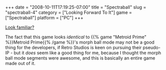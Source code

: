 +++
date = "2008-10-11T17:19:25-07:00"
title = "Spectraball"
slug = "spectraball-4"
category = ["Looking Forward To It"]
game = ["Spectraball"]
platform = ["PC"]
+++

<a href="http://store.steampowered.com/app/5106/">Look familiar?</a>

The fact that this game looks <i>identical</i> to {{% game "Metroid Prime" %}}Metroid Prime{{% /game %}}'s morph ball mode may not be a good thing for the developers, if Retro Studios is keen on pursuing their pseudo-IP - but it <i>does</i> seem like a good thing for me, because I thought the morph ball mode segments were awesome, and this is basically an entire game made out of it.